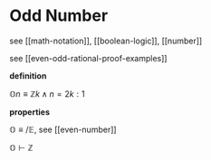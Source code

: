 # Odd Number

see [[math-notation]], [[boolean-logic]], [[number]]

see [[even-odd-rational-proof-examples]]

**definition**

$\mathbb On \equiv \mathbb Z k \land n = 2k : 1$

**properties**

$\mathbb O \equiv /\mathbb E$, see [[even-number]]

$\mathbb O \vdash \mathbb Z$
